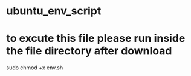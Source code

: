 # ubuntu_env_script

# to excute this file please run inside the file directory after download

sudo chmod +x env.sh
